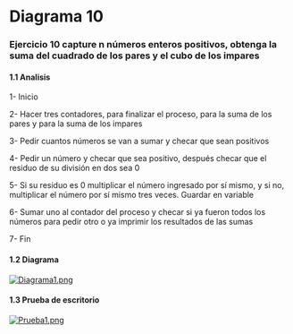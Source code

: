 # Diagrama 10
### Ejercicio 10 capture n números enteros positivos, obtenga la suma del cuadrado de los pares y el cubo de los impares 
#### 1.1 Analisis
1-	Inicio 

2-	Hacer tres contadores, para finalizar el proceso, para la suma de los pares y para la suma de los impares

3-	Pedir cuantos números se van a sumar y checar que sean positivos 

4-	Pedir un número y checar que sea positivo, después checar que el residuo de su división en dos sea 0

5-	Si su residuo es 0 multiplicar el número ingresado por sí mismo, y si no, multiplicar el número por sí mismo tres veces. Guardar en variable 

6-	Sumar uno al contador del proceso y checar si ya fueron todos los números para pedir otro o ya imprimir los resultados de las sumas

7-	Fin 
#### 1.2 Diagrama
[![Diagrama1.png](https://i.gyazo.com/3e6f3a00b131cfa150c7574a5a176fdb.png)](https://postimg.cc/nMwrWKHt)
#### 1.3 Prueba de escritorio
[![Prueba1.png](https://i.gyazo.com/9dced9fdc6ebf528c603e59899e4723f.png)](https://postimg.cc/8j6yJHcp)
